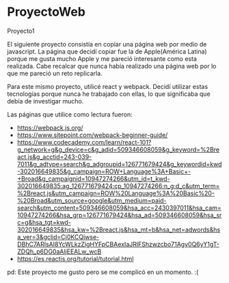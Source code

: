 # ProyectoWeb
Proyecto1

El siguiente proyecto consistía en copiar una página web por medio de javascript. La página que decidí copiar fue la de Apple(América Latina) porque me gusta mucho Apple y me pareció interesante como esta realizada. Cabe recalcar que nunca había realizado una página web por lo que me pareció un reto replicarla. 

Para este mismo proyecto, utilicé react y webpack. Decidí utilizar estas tecnologías porque nunca he trabajado con ellas, lo que significaba que debía de investigar mucho. 

Las páginas que utilice como lectura fueron: 
- https://webpack.js.org/
- https://www.sitepoint.com/webpack-beginner-guide/
- https://www.codecademy.com/learn/react-101?g_network=g&g_device=c&g_adid=509346608059&g_keyword=%2Breact.js&g_acctid=243-039-7011&g_adtype=search&g_adgroupid=126771679424&g_keywordid=kwd-302016649835&g_campaign=ROW+Language%3A+Basic+-+Broad&g_campaignid=10947274266&utm_id=t_kwd-302016649835:ag_126771679424:cp_10947274266:n_g:d_c&utm_term=%2Breact.js&utm_campaign=ROW%20Language%3A%20Basic%20-%20Broad&utm_source=google&utm_medium=paid-search&utm_content=509346608059&hsa_acc=2430397011&hsa_cam=10947274266&hsa_grp=126771679424&hsa_ad=509346608059&hsa_src=g&hsa_tgt=kwd-302016649835&hsa_kw=%2Breact.js&hsa_mt=b&hsa_net=adwords&hsa_ver=3&gclid=Cj0KCQjwse-DBhC7ARIsAI8YcWLkzZigHYFpCBAexIaJRlFShzwzcbo71Agy0Q6yY1gT-ZDQh_p6DG0aAljEEALw_wcB
- https://es.reactjs.org/tutorial/tutorial.html

pd: Este proyecto me gusto pero se me complicó en un momento. :(
